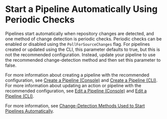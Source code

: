 # Start a Pipeline Automatically Using Periodic Checks<a name="run-automatically-polling"></a>

Pipelines start automatically when repository changes are detected, and one method of change detection is periodic checks\. Periodic checks can be enabled or disabled using the `PollForSourceChanges` flag\. For pipelines created or updated using the CLI, this parameter defaults to true, but this is not the recommended configuration\. Instead, update your pipeline to use the recommended change\-detection method and then set this parameter to false\.

For more information about creating a pipeline with the recommended configuration, see [Create a Pipeline \(Console\)](pipelines-create.md#pipelines-create-console) and [Create a Pipeline \(CLI\)](pipelines-create.md#pipelines-create-cli)\. For more information about updating an action or pipeline with the recommended configuration, see [Edit a Pipeline \(Console\)](pipelines-edit.md#pipelines-edit-console) and [Edit a Pipeline \(CLI\)](pipelines-edit.md#pipelines-edit-cli)\.

For more information, see [Change\-Detection Methods Used to Start Pipelines Automatically](pipelines-about-starting.md#change-detection-methods)\.